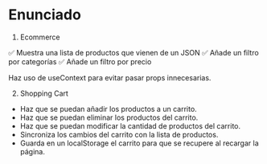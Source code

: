 # Enunciado

1. Ecommerce

✅ Muestra una lista de productos que vienen de un JSON
✅ Añade un filtro por categorías
✅ Añade un filtro por precio

Haz uso de useContext para evitar pasar props innecesarias.

2. Shopping Cart

- Haz que se puedan añadir los productos a un carrito.
- Haz que se puedan eliminar los productos del carrito.
- Haz que se puedan modificar la cantidad de productos del carrito.
- Sincroniza los cambios del carrito con la lista de productos.
- Guarda en un localStorage el carrito para que se recupere al recargar la página.
